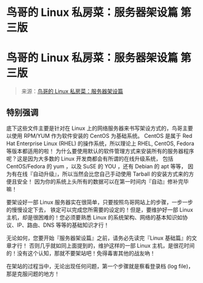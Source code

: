 # 鸟哥的 Linux 私房菜：服务器架设篇 第三版

# 鸟哥的 Linux 私房菜：服务器架设篇 第三版

> 来源：[鸟哥的 Linux 私房菜：服务器架设篇](http://vbird.dic.ksu.edu.tw/linux_server/)

## 特别强调

底下这些文件主要是针对在 Linux 上的网络服务器来书写架设方式的，鸟哥主要以使用 RPM/YUM 作为软件安装的 CentOS 为基础系统。 CentOS 是属于 Red Hat Enterprise Linux (RHEL) 的操作系统，所以理论上 RHEL, CentOS, Fedora 等版本都适用的啦！ 为什么要使用默认的软件管理方式来安装所有的服务器程序呢？这是因为大多数的 Linux 开发商都会有所谓的在线升级系统， 包括 CentOS/Fedora 的 yum ，以及 SuSE 的 YOU ，还有 Debian 的 apt 等等， 因为有在线『自动升级』，所以当然会比您自己手动使用 Tarball 的安装方式来的方便且安全！ 因为你的系统上头所有的数据可以在第一时间内『自动』修补完毕嘛！

要架设好一部 Linux 服务器实在很简单，只要按照鸟哥网站上的步骤，一步一步的慢慢设定下去， 铁定可以完成您所需要的设定的！但是，要维护好一部 Linux 主机，却是很困难的！您必须要熟悉 Linux 的系统架构、网络的基本知识如协议、IP、路由、DNS 等等的基础知识才行！

无论如何，您要开始『服务器架设篇』之前，请务必先读完『Linux 基础篇』的文章才行！ 否则几乎就如同上面提到的，维护这样的一部 Linux 主机，是很花时间的！没有这个认知，那就不要架站吧！免得毒害其他的战友吶！

在架站的过程当中，无论出现任何问题，第一个步骤就是察看登录档 (log file)，那是克服问题的地方！